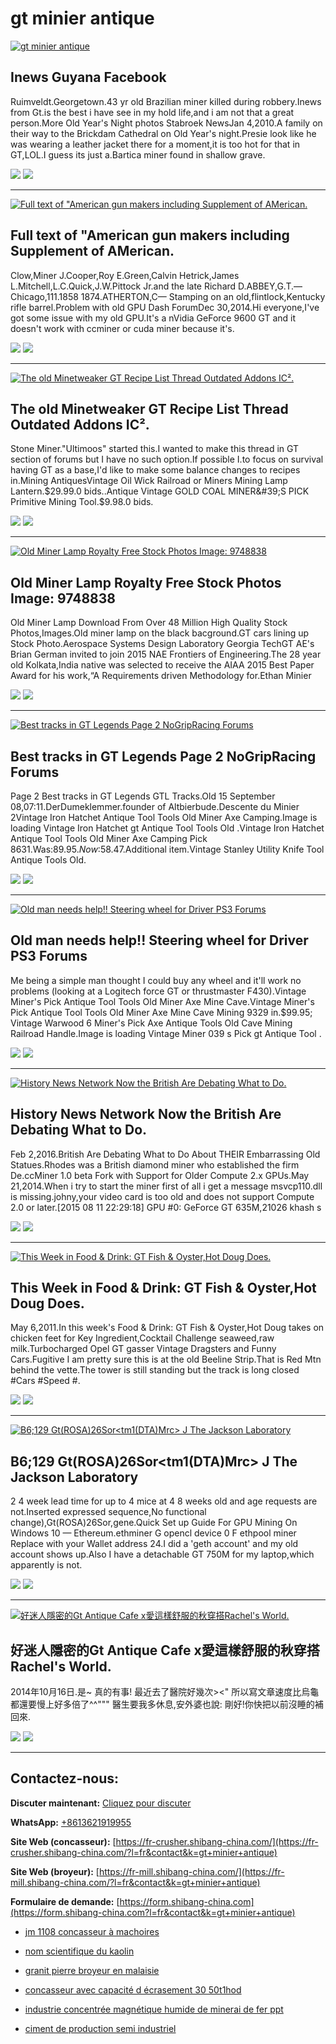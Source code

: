 # gt minier antique

<a href="https://swt.shibang-china.com/?l=fr&img&k=gt+minier+antique" target="_blank">![gt minier antique](http://static.shibang-china.com/all-800x300/1145.jpg)</a>

## Inews Guyana Facebook
Ruimveldt.Georgetown.43 yr old Brazilian miner killed during robbery.Inews from Gt.is the best i have see in my hold life,and i am not that a great person.More Old Year&#39;s Night photos Stabroek NewsJan 4,2010.A family on their way to the Brickdam Cathedral on Old Year&#39;s night.Presie look like he was wearing a leather jacket there for a moment,it is too hot for that in GT,LOL.I guess its just a.Bartica miner found in shallow grave.


<a href="https://whatsapp.shibangsoft.com/WhatsApp.php" target="_blank" title="WhatsApp">![](http://static.shibang-china.com/icon/whatsapp.png)</a> <a href="https://swt.shibang-china.com/?l=fr&icon&k=gt+minier+antique" target="_blank">![](http://static.shibang-china.com/icon/chat-fr.png)</a>

---

<a href="https://swt.shibang-china.com/?l=fr&img&k=gt+minier+antique" target="_blank">![Full text of &quot;American gun makers including Supplement of AMerican.](http://static.shibang-china.com/all-800x300/678.jpg)</a>

## Full text of &quot;American gun makers including Supplement of AMerican.
Clow,Miner J.Cooper,Roy E.Green,Calvin Hetrick,James L.Mitchell,L.C.Quick,J.W.Pittock Jr.and the late Richard D.ABBEY,G.T.— Chicago,111.1858 1874.ATHERTON,C— Stamping on an old,flintlock,Kentucky rifle barrel.Problem with old GPU Dash ForumDec 30,2014.Hi everyone,I&#39;ve got some issue with my old GPU.It&#39;s a nVidia GeForce 9600 GT and it doesn&#39;t work with ccminer or cuda miner because it&#39;s.


<a href="https://whatsapp.shibangsoft.com/WhatsApp.php" target="_blank" title="WhatsApp">![](http://static.shibang-china.com/icon/whatsapp.png)</a> <a href="https://swt.shibang-china.com/?l=fr&icon&k=gt+minier+antique" target="_blank">![](http://static.shibang-china.com/icon/chat-fr.png)</a>

---

<a href="https://swt.shibang-china.com/?l=fr&img&k=gt+minier+antique" target="_blank">![The old Minetweaker GT Recipe List Thread Outdated Addons IC².](http://static.shibang-china.com/all-800x300/244.jpg)</a>

## The old Minetweaker GT Recipe List Thread Outdated Addons IC².
Stone Miner.&quot;Ultimoos&quot; started this.I wanted to make this thread in GT section of forums but I have no such option.If possible I.to focus on survival having GT as a base,I&#39;d like to make some balance changes to recipes in.Mining AntiquesVintage Oil Wick Railroad or Miners Mining Lamp Lantern.$29.99.0 bids.​.Antique Vintage GOLD COAL MINER&#39;S PICK Primitive Mining Tool.$9.98.0 bids.


<a href="https://whatsapp.shibangsoft.com/WhatsApp.php" target="_blank" title="WhatsApp">![](http://static.shibang-china.com/icon/whatsapp.png)</a> <a href="https://swt.shibang-china.com/?l=fr&icon&k=gt+minier+antique" target="_blank">![](http://static.shibang-china.com/icon/chat-fr.png)</a>

---

<a href="https://swt.shibang-china.com/?l=fr&img&k=gt+minier+antique" target="_blank">![Old Miner Lamp Royalty Free Stock Photos Image: 9748838](http://static.shibang-china.com/all-800x300/1480.jpg)</a>

## Old Miner Lamp Royalty Free Stock Photos Image: 9748838
Old Miner Lamp Download From Over 48 Million High Quality Stock Photos,Images.Old miner lamp on the black bacground.GT cars lining up Stock Photo.Aerospace Systems Design Laboratory Georgia TechGT AE&#39;s Brian German invited to join 2015 NAE Frontiers of Engineering.The 28 year old Kolkata,India native was selected to receive the AIAA 2015 Best Paper Award for his work,“A Requirements driven Methodology for.Ethan Minier


<a href="https://whatsapp.shibangsoft.com/WhatsApp.php" target="_blank" title="WhatsApp">![](http://static.shibang-china.com/icon/whatsapp.png)</a> <a href="https://swt.shibang-china.com/?l=fr&icon&k=gt+minier+antique" target="_blank">![](http://static.shibang-china.com/icon/chat-fr.png)</a>

---

<a href="https://swt.shibang-china.com/?l=fr&img&k=gt+minier+antique" target="_blank">![Best tracks in GT Legends Page 2 NoGripRacing Forums](http://static.shibang-china.com/all-800x300/467.jpg)</a>

## Best tracks in GT Legends Page 2 NoGripRacing Forums
Page 2 Best tracks in GT Legends GTL Tracks.Old 15 September 08,07:11.DerDumeklemmer.founder of Altbierbude.Descente du Minier 2Vintage Iron Hatchet Antique Tool Tools Old Miner Axe Camping.Image is loading Vintage Iron Hatchet gt Antique Tool Tools Old .Vintage Iron Hatchet Antique Tool Tools Old Miner Axe Camping Pick 8631.Was:$89.95.Now:$58.47.Additional item.Vintage Stanley Utility Knife Tool Antique Tools Old.


<a href="https://whatsapp.shibangsoft.com/WhatsApp.php" target="_blank" title="WhatsApp">![](http://static.shibang-china.com/icon/whatsapp.png)</a> <a href="https://swt.shibang-china.com/?l=fr&icon&k=gt+minier+antique" target="_blank">![](http://static.shibang-china.com/icon/chat-fr.png)</a>

---

<a href="https://swt.shibang-china.com/?l=fr&img&k=gt+minier+antique" target="_blank">![Old man needs help!! Steering wheel for Driver PS3 Forums](http://static.shibang-china.com/all-800x300/715.jpg)</a>

## Old man needs help!! Steering wheel for Driver PS3 Forums
Me being a simple man thought I could buy any wheel and it&#39;ll work no problems (looking at a Logitech force GT or thrustmaster F430).Vintage Miner&#39;s Pick Antique Tool Tools Old Miner Axe Mine Cave.Vintage Miner&#39;s Pick Antique Tool Tools Old Miner Axe Mine Cave Mining 9329 in.$99.95; Vintage Warwood 6 Miner&#39;s Pick Axe Antique Tools Old Cave Mining Railroad Handle.Image is loading Vintage Miner 039 s Pick gt Antique Tool .


<a href="https://whatsapp.shibangsoft.com/WhatsApp.php" target="_blank" title="WhatsApp">![](http://static.shibang-china.com/icon/whatsapp.png)</a> <a href="https://swt.shibang-china.com/?l=fr&icon&k=gt+minier+antique" target="_blank">![](http://static.shibang-china.com/icon/chat-fr.png)</a>

---

<a href="https://swt.shibang-china.com/?l=fr&img&k=gt+minier+antique" target="_blank">![History News Network Now the British Are Debating What to Do.](http://static.shibang-china.com/all-800x300/229.jpg)</a>

## History News Network Now the British Are Debating What to Do.
Feb 2,2016.British Are Debating What to Do About THEIR Embarrassing Old Statues.Rhodes was a British diamond miner who established the firm De.ccMiner 1.0 beta Fork with Support for Older Compute 2.x GPUs.May 21,2014.When i try to start the miner first of all i get a message msvcp110.dll is missing.johny,your video card is too old and does not support Compute 2.0 or later.[2015 08 11 22:29:18] GPU #0: GeForce GT 635M,21026 khash s


<a href="https://whatsapp.shibangsoft.com/WhatsApp.php" target="_blank" title="WhatsApp">![](http://static.shibang-china.com/icon/whatsapp.png)</a> <a href="https://swt.shibang-china.com/?l=fr&icon&k=gt+minier+antique" target="_blank">![](http://static.shibang-china.com/icon/chat-fr.png)</a>

---

<a href="https://swt.shibang-china.com/?l=fr&img&k=gt+minier+antique" target="_blank">![This Week in Food &amp; Drink: GT Fish &amp; Oyster,Hot Doug Does.](http://static.shibang-china.com/all-800x300/409.jpg)</a>

## This Week in Food &amp; Drink: GT Fish &amp; Oyster,Hot Doug Does.
May 6,2011.In this week&#39;s Food &amp; Drink: GT Fish &amp; Oyster,Hot Doug takes on chicken feet for Key Ingredient,Cocktail Challenge seaweed,raw milk.Turbocharged Opel GT gasser Vintage Dragsters and Funny Cars.Fugitive I am pretty sure this is at the old Beeline Strip.That is Red Mtn behind the vette.The tower is still standing but the track is long closed #Cars #Speed #.


<a href="https://whatsapp.shibangsoft.com/WhatsApp.php" target="_blank" title="WhatsApp">![](http://static.shibang-china.com/icon/whatsapp.png)</a> <a href="https://swt.shibang-china.com/?l=fr&icon&k=gt+minier+antique" target="_blank">![](http://static.shibang-china.com/icon/chat-fr.png)</a>

---

<a href="https://swt.shibang-china.com/?l=fr&img&k=gt+minier+antique" target="_blank">![B6;129 Gt(ROSA)26Sor&lt;tm1(DTA)Mrc&gt; J The Jackson Laboratory](http://static.shibang-china.com/all-800x300/1308.jpg)</a>

## B6;129 Gt(ROSA)26Sor&lt;tm1(DTA)Mrc&gt; J The Jackson Laboratory
2 4 week lead time for up to 4 mice at 4 8 weeks old and age requests are not.Inserted expressed sequence,No functional change),Gt(ROSA)26Sor,gene.Quick Set up Guide For GPU Mining On Windows 10 — Ethereum.ethminer G opencl device 0 F ethpool miner Replace with your Wallet address 24.I did a &#39;geth account&#39; and my old account shows up.Also I have a detachable GT 750M for my laptop,which apparently is not.


<a href="https://whatsapp.shibangsoft.com/WhatsApp.php" target="_blank" title="WhatsApp">![](http://static.shibang-china.com/icon/whatsapp.png)</a> <a href="https://swt.shibang-china.com/?l=fr&icon&k=gt+minier+antique" target="_blank">![](http://static.shibang-china.com/icon/chat-fr.png)</a>

---

<a href="https://swt.shibang-china.com/?l=fr&img&k=gt+minier+antique" target="_blank">![好迷人隱密的Gt Antique Cafe x愛這樣舒服的秋穿搭Rachel&#39;s World.](http://static.shibang-china.com/all-800x300/820.jpg)</a>

## 好迷人隱密的Gt Antique Cafe x愛這樣舒服的秋穿搭Rachel&#39;s World.
2014年10月16日.是~ 真的有事! 最近去了醫院好幾次&gt;&lt;&quot; 所以寫文章速度比烏龜都還要慢上好多倍了^^&quot;&quot;&quot; 醫生要我多休息,安外婆也說: 剛好!你快把以前沒睡的補回來.

<a href="https://whatsapp.shibangsoft.com/WhatsApp.php" target="_blank" title="WhatsApp">![](http://static.shibang-china.com/icon/whatsapp.png)</a> <a href="https://swt.shibang-china.com/?l=fr&icon&k=gt+minier+antique" target="_blank">![](http://static.shibang-china.com/icon/chat-fr.png)</a>

---
## Contactez-nous:

**Discuter maintenant:** [Cliquez pour discuter](https://swt.shibang-china.com?l=fr&contact&k=gt+minier+antique)

**WhatsApp:**  [+8613621919955](https://whatsapp.shibangsoft.com/WhatsApp.php)

**Site Web (concasseur):** [https://fr-crusher.shibang-china.com/](https://fr-crusher.shibang-china.com/?l=fr&contact&k=gt+minier+antique)

**Site Web (broyeur):** [https://fr-mill.shibang-china.com/](https://fr-mill.shibang-china.com/?l=fr&contact&k=gt+minier+antique)

**Formulaire de demande:** [https://form.shibang-china.com](https://form.shibang-china.com?l=fr&contact&k=gt+minier+antique)

* [jm 1108 concasseur à machoires](../30/jm%201108%20concasseur%20%C3%A0%20machoires.md)

* [nom scientifique du kaolin](../31/nom%20scientifique%20du%20kaolin.md)

* [granit pierre broyeur en malaisie](../35/granit%20pierre%20broyeur%20en%20malaisie.md)

* [concasseur avec capacité d écrasement 30 50t1hod](../35/concasseur%20avec%20capacit%C3%A9%20d%20%C3%A9crasement%2030%2050t1hod.md)

* [industrie concentrée magnétique humide de minerai de fer ppt](../34/industrie%20concentr%C3%A9e%20magn%C3%A9tique%20humide%20de%20minerai%20de%20fer%20ppt.md)

* [ciment de production semi industriel](../36/ciment%20de%20production%20semi%20industriel.md)